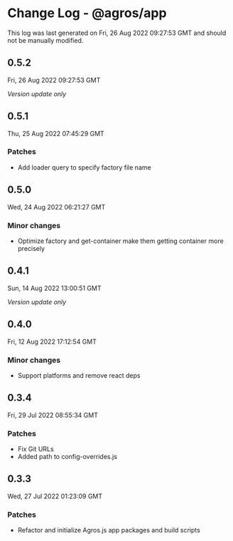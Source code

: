 # Change Log - @agros/app

This log was last generated on Fri, 26 Aug 2022 09:27:53 GMT and should not be manually modified.

## 0.5.2
Fri, 26 Aug 2022 09:27:53 GMT

_Version update only_

## 0.5.1
Thu, 25 Aug 2022 07:45:29 GMT

### Patches

- Add loader query to specify factory file name

## 0.5.0
Wed, 24 Aug 2022 06:21:27 GMT

### Minor changes

- Optimize factory and get-container make them getting container more precisely

## 0.4.1
Sun, 14 Aug 2022 13:00:51 GMT

_Version update only_

## 0.4.0
Fri, 12 Aug 2022 17:12:54 GMT

### Minor changes

- Support platforms and remove react deps

## 0.3.4
Fri, 29 Jul 2022 08:55:34 GMT

### Patches

- Fix Git URLs
- Added path to config-overrides.js

## 0.3.3
Wed, 27 Jul 2022 01:23:09 GMT

### Patches

- Refactor and initialize Agros.js app packages and build scripts

